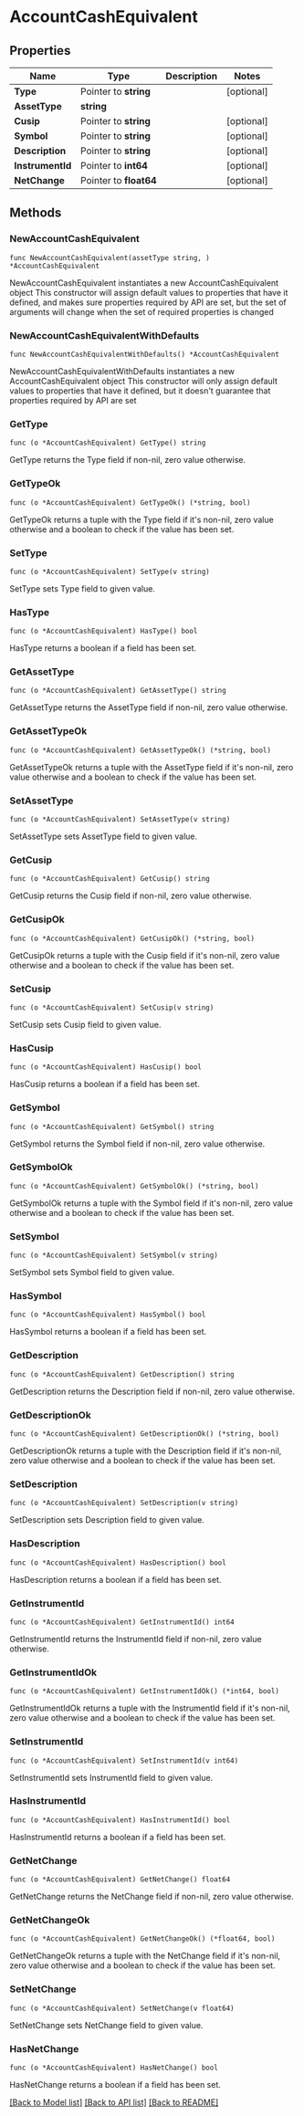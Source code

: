 # AccountCashEquivalent

## Properties

Name | Type | Description | Notes
------------ | ------------- | ------------- | -------------
**Type** | Pointer to **string** |  | [optional] 
**AssetType** | **string** |  | 
**Cusip** | Pointer to **string** |  | [optional] 
**Symbol** | Pointer to **string** |  | [optional] 
**Description** | Pointer to **string** |  | [optional] 
**InstrumentId** | Pointer to **int64** |  | [optional] 
**NetChange** | Pointer to **float64** |  | [optional] 

## Methods

### NewAccountCashEquivalent

`func NewAccountCashEquivalent(assetType string, ) *AccountCashEquivalent`

NewAccountCashEquivalent instantiates a new AccountCashEquivalent object
This constructor will assign default values to properties that have it defined,
and makes sure properties required by API are set, but the set of arguments
will change when the set of required properties is changed

### NewAccountCashEquivalentWithDefaults

`func NewAccountCashEquivalentWithDefaults() *AccountCashEquivalent`

NewAccountCashEquivalentWithDefaults instantiates a new AccountCashEquivalent object
This constructor will only assign default values to properties that have it defined,
but it doesn't guarantee that properties required by API are set

### GetType

`func (o *AccountCashEquivalent) GetType() string`

GetType returns the Type field if non-nil, zero value otherwise.

### GetTypeOk

`func (o *AccountCashEquivalent) GetTypeOk() (*string, bool)`

GetTypeOk returns a tuple with the Type field if it's non-nil, zero value otherwise
and a boolean to check if the value has been set.

### SetType

`func (o *AccountCashEquivalent) SetType(v string)`

SetType sets Type field to given value.

### HasType

`func (o *AccountCashEquivalent) HasType() bool`

HasType returns a boolean if a field has been set.

### GetAssetType

`func (o *AccountCashEquivalent) GetAssetType() string`

GetAssetType returns the AssetType field if non-nil, zero value otherwise.

### GetAssetTypeOk

`func (o *AccountCashEquivalent) GetAssetTypeOk() (*string, bool)`

GetAssetTypeOk returns a tuple with the AssetType field if it's non-nil, zero value otherwise
and a boolean to check if the value has been set.

### SetAssetType

`func (o *AccountCashEquivalent) SetAssetType(v string)`

SetAssetType sets AssetType field to given value.


### GetCusip

`func (o *AccountCashEquivalent) GetCusip() string`

GetCusip returns the Cusip field if non-nil, zero value otherwise.

### GetCusipOk

`func (o *AccountCashEquivalent) GetCusipOk() (*string, bool)`

GetCusipOk returns a tuple with the Cusip field if it's non-nil, zero value otherwise
and a boolean to check if the value has been set.

### SetCusip

`func (o *AccountCashEquivalent) SetCusip(v string)`

SetCusip sets Cusip field to given value.

### HasCusip

`func (o *AccountCashEquivalent) HasCusip() bool`

HasCusip returns a boolean if a field has been set.

### GetSymbol

`func (o *AccountCashEquivalent) GetSymbol() string`

GetSymbol returns the Symbol field if non-nil, zero value otherwise.

### GetSymbolOk

`func (o *AccountCashEquivalent) GetSymbolOk() (*string, bool)`

GetSymbolOk returns a tuple with the Symbol field if it's non-nil, zero value otherwise
and a boolean to check if the value has been set.

### SetSymbol

`func (o *AccountCashEquivalent) SetSymbol(v string)`

SetSymbol sets Symbol field to given value.

### HasSymbol

`func (o *AccountCashEquivalent) HasSymbol() bool`

HasSymbol returns a boolean if a field has been set.

### GetDescription

`func (o *AccountCashEquivalent) GetDescription() string`

GetDescription returns the Description field if non-nil, zero value otherwise.

### GetDescriptionOk

`func (o *AccountCashEquivalent) GetDescriptionOk() (*string, bool)`

GetDescriptionOk returns a tuple with the Description field if it's non-nil, zero value otherwise
and a boolean to check if the value has been set.

### SetDescription

`func (o *AccountCashEquivalent) SetDescription(v string)`

SetDescription sets Description field to given value.

### HasDescription

`func (o *AccountCashEquivalent) HasDescription() bool`

HasDescription returns a boolean if a field has been set.

### GetInstrumentId

`func (o *AccountCashEquivalent) GetInstrumentId() int64`

GetInstrumentId returns the InstrumentId field if non-nil, zero value otherwise.

### GetInstrumentIdOk

`func (o *AccountCashEquivalent) GetInstrumentIdOk() (*int64, bool)`

GetInstrumentIdOk returns a tuple with the InstrumentId field if it's non-nil, zero value otherwise
and a boolean to check if the value has been set.

### SetInstrumentId

`func (o *AccountCashEquivalent) SetInstrumentId(v int64)`

SetInstrumentId sets InstrumentId field to given value.

### HasInstrumentId

`func (o *AccountCashEquivalent) HasInstrumentId() bool`

HasInstrumentId returns a boolean if a field has been set.

### GetNetChange

`func (o *AccountCashEquivalent) GetNetChange() float64`

GetNetChange returns the NetChange field if non-nil, zero value otherwise.

### GetNetChangeOk

`func (o *AccountCashEquivalent) GetNetChangeOk() (*float64, bool)`

GetNetChangeOk returns a tuple with the NetChange field if it's non-nil, zero value otherwise
and a boolean to check if the value has been set.

### SetNetChange

`func (o *AccountCashEquivalent) SetNetChange(v float64)`

SetNetChange sets NetChange field to given value.

### HasNetChange

`func (o *AccountCashEquivalent) HasNetChange() bool`

HasNetChange returns a boolean if a field has been set.


[[Back to Model list]](../README.md#documentation-for-models) [[Back to API list]](../README.md#documentation-for-api-endpoints) [[Back to README]](../README.md)


